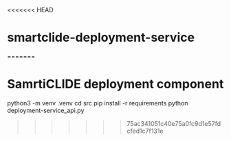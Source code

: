 <<<<<<< HEAD
# smartclide-deployment-service
=======
# SamrtiCLIDE deployment component

python3 -m venv .venv
cd src
pip install -r requirements
python deployment-service_api.py
>>>>>>> 75ac341051c40e75a0fc9d1e57fdcfed1c7f131e
